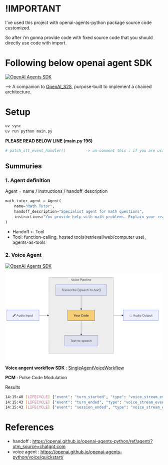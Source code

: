 # !IMPORTANT

I've used this project with openai-agents-python package source code customized.

So after i'm gonna provide code with fixed source code that you should directly use code with import.

# Following below openai agent SDK

[![OpenAI Agents SDK](https://img.shields.io/badge/Agents%20SDK-Quickstart-000?logo=openai&logoColor=white)](https://openai.github.io/openai-agents-python/quickstart/)


⟶ A companion to [OpenAI_S2S]((https://github.com/dudududukim/OpenAI_S2S)), purpose-built to implement a chained architecture.

# Setup

```bash
uv sync
uv run python main.py
```

**PLEASE READ BELOW LINE (main.py 196)**

``` python
# patch_stt_event_handler()         -> un-comment this : if you are using without modifying '.venv/lib/python3.12/site-packages/agents/voice/models/openai_stt.py' _handle_events
```

## Summuries

### 1. Agent definition

Agent = name / instructions / handoff_description

```python
math_tutor_agent = Agent(
    name="Math Tutor",
    handoff_description="Specialist agent for math questions",
    instructions="You provide help with math problems. Explain your reasoning at each step and include examples",
)
```

- Handoff ⊂ Tool
- Tool: function-calling, hosted tools(retrieval/web/computer use), agents-as-tools


### 2. Voice Agent

[![OpenAI Agents SDK](https://img.shields.io/badge/Agents%20SDK-Voice%20Quickstart-000?logo=openai&logoColor=white)](https://openai.github.io/openai-agents-python/voice/quickstart/)

<img src="assets/imgs/voice_agent.png" alt="alt text" width="500px">

**Voice angent workflow SDK** : [SingleAgentVoiceWorkflow](https://openai.github.io/openai-agents-python/ref/voice/workflow/#agents.voice.workflow.SingleAgentVoiceWorkflow)

**PCM** : Pulse Code Modulation

Results
```bash
14:15:40 [LIFECYCLE] {"event": "turn_started", "type": "voice_stream_event_lifecycle"}
14:15:43 [LIFECYCLE] {"event": "turn_ended", "type": "voice_stream_event_lifecycle"}
14:15:43 [LIFECYCLE] {"event": "session_ended", "type": "voice_stream_event_lifecycle"}
```


# References
- handoff : https://openai.github.io/openai-agents-python/ref/agent/?utm_source=chatgpt.com
- voice agent : https://openai.github.io/openai-agents-python/voice/quickstart/